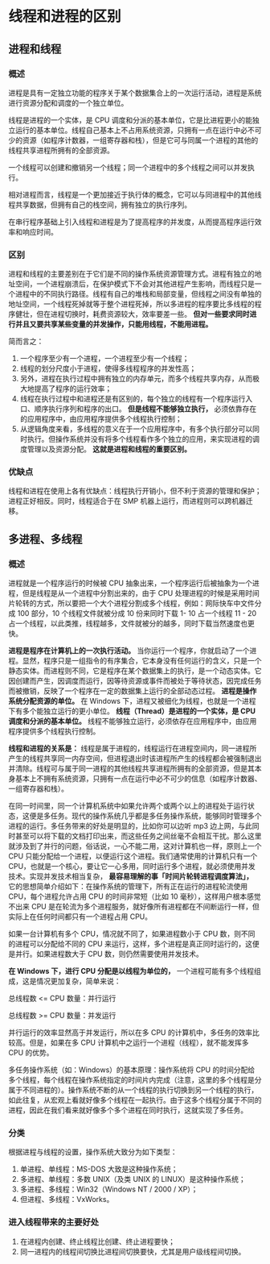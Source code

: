 # 线程和进程的区别

## 进程和线程

### 概述

进程是具有一定独立功能的程序关于某个数据集合上的一次运行活动，进程是系统进行资源分配和调度的一个独立单位。

线程是进程的一个实体，是 CPU 调度和分派的基本单位，它是比进程更小的能独立运行的基本单位。线程自己基本上不占用系统资源，只拥有一点在运行中必不可少的资源（如程序计数器，一组寄存器和栈），但是它可与同属一个进程的其他的线程共享进程所拥有的全部资源。

一个线程可以创建和撤销另一个线程；同一个进程中的多个线程之间可以并发执行。

相对进程而言，线程是一个更加接近于执行体的概念，它可以与同进程中的其他线程共享数据，但拥有自己的栈空间，拥有独立的执行序列。

在串行程序基础上引入线程和进程是为了提高程序的并发度，从而提高程序运行效率和响应时间。

### 区别

进程和线程的主要差别在于它们是不同的操作系统资源管理方式。进程有独立的地址空间，一个进程崩溃后，在保护模式下不会对其他进程产生影响，而线程只是一个进程中的不同执行路径。线程有自己的堆栈和局部变量，但线程之间没有单独的地址空间，一个线程死掉就等于整个进程死掉，所以多进程的程序要比多线程的程序健壮，但在进程切换时，耗费资源较大，效率要差一些。 **但对一些要求同时进行并且又要共享某些变量的并发操作，只能用线程，不能用进程。**

简而言之：

1.  一个程序至少有一个进程，一个进程至少有一个线程；
2.  线程的划分尺度小于进程，使得多线程程序的并发性高；
3.  另外，进程在执行过程中拥有独立的内存单元，而多个线程共享内存，从而极大地提高了程序的运行效率；
4.  线程在执行过程中和进程还是有区别的，每个独立的线程有一个程序运行入口、顺序执行序列和程序的出口。 **但是线程不能够独立执行，** 必须依靠存在的应用程序中，由应用程序提供多个线程执行控制；
5.  从逻辑角度来看，多线程的意义在于一个应用程序中，有多个执行部分可以同时执行。但操作系统并没有将多个线程看作多个独立的应用，来实现进程的调度管理以及资源分配。 **这就是进程和线程的重要区别。**

### 优缺点

线程和进程在使用上各有优缺点：线程执行开销小，但不利于资源的管理和保护；进程正好相反。同时，线程适合于在 SMP 机器上运行，而进程则可以跨机器迁移。

## 多进程、多线程

### 概述

进程就是一个程序运行的时候被 CPU 抽象出来，一个程序运行后被抽象为一个进程，但是线程是从一个进程中分割出来的，由于 CPU 处理进程的时候是采用时间片轮转的方式，所以要把一个大个进程分割成多个线程，例如：网际快车中文件分成 100 部分，10 个线程文件就被分成 10 份来同时下载 1- 10 占一个线程 11 - 20 占一个线程，以此类推，线程越多，文件就被分的越多，同时下载当然速度也更快。

**进程是程序在计算机上的一次执行活动。** 当你运行一个程序，你就启动了一个进程。显然，程序只是一组指令的有序集合，它本身没有任何运行的含义，只是一个静态实体。而进程则不同，它是程序在某个数据集上的执行，是一个动态实体。它因创建而产生，因调度而运行，因等待资源或事件而被处于等待状态，因完成任务而被撤销，反映了一个程序在一定的数据集上运行的全部动态过程。 **进程是操作系统分配资源的单位。** 在 Windows 下，进程又被细化为线程，也就是一个进程下有多个能独立运行的更小单位。 **线程（Thread）是进程的一个实体，是 CPU 调度和分派的基本单位。** 线程不能够独立运行，必须依存在应用程序中，由应用程序提供多个线程执行控制。

**线程和进程的关系是：** 线程是属于进程的，线程运行在进程空间内，同一进程所产生的线程共享同一内存空间，但进程退出时该进程所产生的线程都会被强制退出并清除。线程可与属于同一进程的其他线程共享进程所拥有的全部资源，但是其本身基本上不拥有系统资源，只拥有一点在运行中必不可少的信息（如程序计数器、一组寄存器和栈）。

在同一时间里，同一个计算机系统中如果允许两个或两个以上的进程处于运行状态，这便是多任务。现代的操作系统几乎都是多任务操作系统，能够同时管理多个进程的运行。多任务带来的好处是明显的，比如你可以边听 mp3 边上网，与此同时甚至可以将下载的文档打印出来，而这些任务之间丝毫不会相互干扰。那么这里就涉及到了并行的问题，俗话说，一心不能二用，这对计算机也一样，原则上一个 CPU 只能分配给一个进程，以便运行这个进程。我们通常使用的计算机只有一个 CPU，也就是一个核心，要让它一心多用，同时运行多个进程，就必须使用并发技术。实现并发技术相当复杂， **最容易理解的事「时间片轮转进程调度算法」，** 它的思想简单介绍如下：在操作系统的管理下，所有正在运行的进程轮流使用 CPU，每个进程允许占用 CPU 的时间非常短（比如 10 毫秒），这样用户根本感觉不出来 CPU 是在轮流为多个进程服务，就好像所有进程都在不间断运行一样，但实际上在任何时间都只有一个进程占用 CPU。

如果一台计算机有多个 CPU，情况就不同了，如果进程数小于 CPU 数，则不同的进程可以分配给不同的 CPU 来运行，这样，多个进程是真正同时运行的，这便是并行。如果进程数大于 CPU 数，则仍然需要使用并发技术。

**在 Windows 下，进行 CPU 分配是以线程为单位的，** 一个进程可能有多个线程组成，这是情况更加复杂，简单来说：

总线程数 <= CPU 数量：并行运行

总线程数 >= CPU 数量：并发运行

并行运行的效率显然高于并发运行，所以在多 CPU 的计算机中，多任务的效率比较高。但是，如果在多 CPU 计算机中之运行一个进程（线程），就不能发挥多 CPU 的优势。

多任务操作系统（如：Windows）的基本原理：操作系统将 CPU 的时间分配给多个线程，每个线程在操作系统指定的时间片内完成（注意，这里的多个线程是分属于不同进程的）。操作系统不断的从一个线程的执行切换到另一个线程的执行，如此往复，从宏观上看就好像多个线程在一起执行。由于这多个线程分属于不同的进程，因此在我们看来就好像多个多个进程在同时执行，这就实现了多任务。

### 分类

根据进程与线程的设置，操作系统大致分为如下类型：

1.  单进程、单线程：MS-DOS 大致是这种操作系统；
2.  多进程、单线程：多数 UNIX（及类 UNIX 的 LINUX）是这种操作系统；
3.  多进程、多线程：Win32（Windows NT / 2000 / XP）；
4.  但进程、多线程：VxWorks。

### 进入线程带来的主要好处

1.  在进程内创建、终止线程比创建、终止进程要快；
2.  同一进程内的线程间切换比进程间切换要快，尤其是用户级线程间切换。

